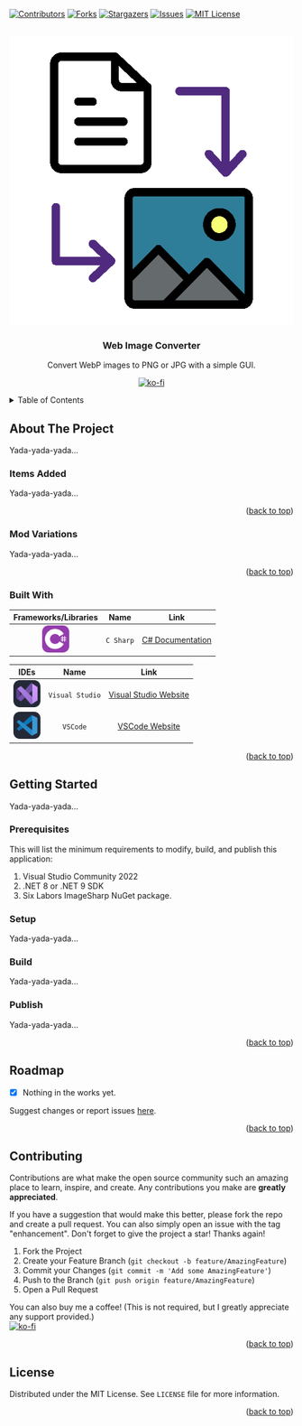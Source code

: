 <a id="readme-top"></a>
[![Contributors][contributors-shield]][contributors-url]
[![Forks][forks-shield]][forks-url]
[![Stargazers][stars-shield]][stars-url]
[![Issues][issues-shield]][issues-url]
[![MIT License][license-shield]][license-url]

<!-- PROJECT LOGO -->
<br />
<div align="center">
  <a href="https://github.com/jbs4bmx/WebImageConverter">
    <img src="./Resources/wic.png" alt="logo" width="512" height="512">
  </a>

  <h3 align="center">Web Image Converter</h3>

  <p align="center">Convert WebP images to PNG or JPG with a simple GUI.<br /></p>

  [![ko-fi](https://ko-fi.com/img/githubbutton_sm.svg)](https://ko-fi.com/X8X611JH15)
</div>



<!-- TABLE OF CONTENTS -->
<details>
  <summary>Table of Contents</summary>
  <ol>
    <li>
      <a href="#about-the-project">About The Project</a>
      <ul>
        <li><a href="#what-it-do">What This Application Does</a></li>
        <li><a href="#how-to-use">How to Use This Mod</a></li>
        <li><a href="#built-with">Built With</a></li>
      </ul>
    </li>
    <li>
      <a href="#getting-started">Getting Started</a>
      <ul>
        <li><a href="#prerequisites">Prerequisites</a></li>
        <li><a href="#setup">Setup</a></li>
        <li><a href="#build">Build</a></li>
        <li><a href="#publish">Publish</a></li>
      </ul>
    </li>
    <li><a href="#roadmap">Roadmap</a></li>
    <li><a href="#contributing">Contributing</a></li>
    <li><a href="#license">License</a></li>
  </ol>
</details>



<!-- ABOUT THE PROJECT -->
## About The Project
Yada-yada-yada...

### Items Added
Yada-yada-yada...

<p align="right">(<a href="#readme-top">back to top</a>)</p>

### Mod Variations
Yada-yada-yada...

<p align="right">(<a href="#readme-top">back to top</a>)</p>

### Built With
| Frameworks/Libraries                                      | Name         | Link                                       |
| :-------------------------------------------------------: | :----------: | :----------------------------------------: |
| <img src="./Resources/CS.svg" width="48">              | `C Sharp`    | [C# Documentation][CSharp-url]             |

|                         IDEs                                |      Name       | Link                                      |
| :---------------------------------------------------------: | :-------------: | :---------------------------------------: |
| <img src="./Resources/VisualStudio-Dark.svg" width="48"> | `Visual Studio` | [Visual Studio Website][VisualStudio-url] |
| <img src="./Resources/VSCode-Dark.svg" width="48">       | `VSCode`        | [VSCode Website][Vscode-url]              |

<p align="right">(<a href="#readme-top">back to top</a>)</p>



<!-- GETTING STARTED -->
## Getting Started
Yada-yada-yada...

### Prerequisites
This will list the minimum requirements to modify, build, and publish this application:
  1. Visual Studio Community 2022
  2. .NET 8 or .NET 9 SDK
  3. Six Labors ImageSharp NuGet package.

### Setup
Yada-yada-yada...

### Build
Yada-yada-yada...

### Publish
Yada-yada-yada...

<p align="right">(<a href="#readme-top">back to top</a>)</p>



<!-- ROADMAP -->
## Roadmap
- [x] Nothing in the works yet.

Suggest changes or report issues [here](https://github.com/jbs4bmx/WebImageConverter/issues).

<p align="right">(<a href="#readme-top">back to top</a>)</p>



<!-- CONTRIBUTING -->
## Contributing
Contributions are what make the open source community such an amazing place to learn, inspire, and create. Any contributions you make are **greatly appreciated**.

If you have a suggestion that would make this better, please fork the repo and create a pull request. You can also simply open an issue with the tag "enhancement".
Don't forget to give the project a star! Thanks again!

1. Fork the Project
2. Create your Feature Branch (`git checkout -b feature/AmazingFeature`)
3. Commit your Changes (`git commit -m 'Add some AmazingFeature'`)
4. Push to the Branch (`git push origin feature/AmazingFeature`)
5. Open a Pull Request

You can also buy me a coffee! (This is not required, but I greatly appreciate any support provided.)</br>
[![ko-fi](https://ko-fi.com/img/githubbutton_sm.svg)](https://ko-fi.com/X8X611JH15)

<p align="right">(<a href="#readme-top">back to top</a>)</p>



<!-- LICENSE -->
## License
Distributed under the MIT License. See `LICENSE` file for more information.

<p align="right">(<a href="#readme-top">back to top</a>)</p>



<!-- Repository Metrics -->
[contributors-shield]: https://img.shields.io/github/contributors/jbs4bmx/WebImageConverter.svg?style=for-the-badge
[contributors-url]: https://github.com/jbs4bmx/WebImageConverter/graphs/contributors
[forks-shield]: https://img.shields.io/github/forks/jbs4bmx/WebImageConverter.svg?style=for-the-badge
[forks-url]: https://github.com/jbs4bmx/WebImageConverter/network/members
[stars-shield]: https://img.shields.io/github/stars/jbs4bmx/WebImageConverter.svg?style=for-the-badge
[stars-url]: https://github.com/jbs4bmx/WebImageConverter/stargazers
[issues-shield]: https://img.shields.io/github/issues/jbs4bmx/WebImageConverter.svg?style=for-the-badge
[issues-url]: https://github.com/jbs4bmx/WebImageConverter/issues
[license-shield]: https://img.shields.io/github/license/jbs4bmx/WebImageConverter.svg?style=for-the-badge
[license-url]: https://github.com/jbs4bmx/WebImageConverter/blob/master/LICENSE.txt

<!-- Framwork/Library URLs -->
[CSharp-url]: https://learn.microsoft.com/en-us/dotnet/csharp/
[VisualStudio-url]: https://visualstudio.microsoft.com/
[Vscode-url]: https://code.visualstudio.com/
